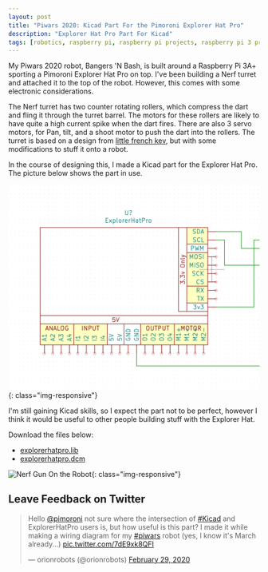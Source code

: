 ```yaml
---
layout: post
title: "Piwars 2020: Kicad Part For the Pimoroni Explorer Hat Pro"
description: "Explorer Hat Pro Part For Kicad"
tags: [robotics, raspberry pi, raspberry pi projects, raspberry pi 3 projects, piwars, robot, kicad]
---
```

My Piwars 2020 robot, Bangers 'N Bash, is built around a Raspberry Pi 3A+ sporting a Pimoroni Explorer Hat Pro on top. I've been building a Nerf turret and attached it to the top of the robot. However, this comes with some electronic considerations.

The Nerf turret has two counter rotating rollers, which compress the dart and fling it through the turret barrel. The motors for these rollers are likely to have quite a high current spike when the dart fires. There are also 3 servo motors, for Pan, tilt, and a shoot motor to push the dart into the rollers. The turret is based on a design from [little french kev](https://www.littlefrenchkev.com/bluetooth-nerf-turret), but with some modifications to stuff it onto a robot.

In the course of designing this, I made a Kicad part for the Explorer Hat Pro. The picture below shows the part in use.

![Picture Of Explorer Hat Kicad Part](/assets/kicad-library-parts/explorerhatpro.png){: class="img-responsive"}

I'm still gaining Kicad skills, so I expect the part not to be perfect, however I think it would be useful to other people building stuff with the Explorer Hat.

Download the files below:

* [explorerhatpro.lib](/assets/kicad-library-parts/explorerhatpro.lib)
* [explorerhatpro.dcm](/assets/kicad-library-parts/explorerhatpro.dcm)

![Nerf Gun On the Robot](https://pbs.twimg.com/media/ERVTiHkU8AER8cU?format=jpg&name=large){: class="img-responsive"}

## Leave Feedback on Twitter

<blockquote class="twitter-tweet"><p lang="en" dir="ltr">Hello <a href="https://twitter.com/pimoroni?ref_src=twsrc%5Etfw">@pimoroni</a> not sure where the intersection of <a href="https://twitter.com/hashtag/Kicad?src=hash&amp;ref_src=twsrc%5Etfw">#Kicad</a> and ExplorerHatPro users is, but how useful is this part? I made it while making a wiring diagram for my <a href="https://twitter.com/hashtag/piwars?src=hash&amp;ref_src=twsrc%5Etfw">#piwars</a> robot (yes, I know it&#39;s March already...) <a href="https://t.co/7dE9xk8QFI">pic.twitter.com/7dE9xk8QFI</a></p>&mdash; orionrobots (@orionrobots) <a href="https://twitter.com/orionrobots/status/1233900672757719042?ref_src=twsrc%5Etfw">February 29, 2020</a></blockquote> <script async src="https://platform.twitter.com/widgets.js" charset="utf-8"></script>

